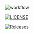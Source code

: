 ![workflow](https://github.com/<UserName>/<RepositoryName>/actions/workflows/main.yml/badge.svg)

[![LICENSE](https://img.shields.io/github/license/<jxshmendez>/sem.svg?style=flat-square)](https://github.com/<jxshmendez>/sem/blob/main/LICENSE)

[![Releases](https://img.shields.io/github/release/<jxshmendez>/sem/all.svg?style=flat-square)](https://github.com/<jxshmendez>/sem/releases)

